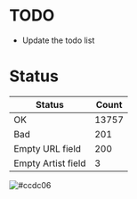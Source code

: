 # TODO
- Update the todo list

<!-- [Status] -->
# Status
|Status|Count|
|-|-|
|OK|13757|
|Bad|201|
|Empty URL field|200|
|Empty Artist field|3|
<!-- [/Status] -->

![#ccdc06](https://placehold.co/15x15/ccdc06/ccdc06.png)
